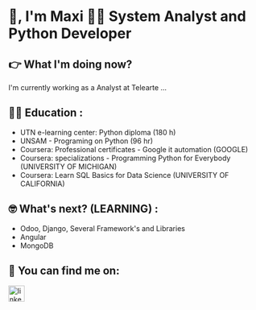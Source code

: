 # 👋, I'm Maxi 👨‍💻 System Analyst and Python Developer
## 👉 What I'm doing now?
I'm currently working as a Analyst at Telearte ... 


## 👨‍🏫 Education :
- UTN e-learning center: Python diploma (180 h)
- UNSAM - Programing on Python (96 hr)
- Coursera: Professional certificates - Google it automation (GOOGLE)
- Coursera: specializations - Programming Python for Everybody (UNIVERSITY OF MICHIGAN)
- Coursera: Learn SQL Basics for Data Science (UNIVERSITY OF CALIFORNIA)


## 🤓 What's next? (LEARNING) :
- Odoo, Django, Several Framework's and Libraries
- Angular
- MongoDB

## 🤟 You can find me on:
  <a href="https://www.linkedin.com/in/sapficonsultant" target="blank" rel="noopener">
    <img src='https://cdn.jsdelivr.net/npm/simple-icons@3.0.1/icons/linkedin.svg' alt='linkedin' height='32'> 
  </a>
</p>

